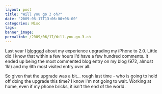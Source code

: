 ```yaml
---
layout: post
title: "Will you go 3 oh?"
date: "2009-06-17T13:06:00+06:00"
categories: Misc 
tags: 
banner_image: 
permalink: /2009/06/17/Will-you-go-3-oh
---
```


Last year I <a href="http://www.raymondcamden.com/index.cfm/2008/7/11/So-far-iPhone-20-is-DOA">blogged</a> about my experience upgrading my iPhone to 2.0. Little did I know that within a few hours I'd have a few hundred comments. It ended up being the most commented blog entry on my blog (972, almost 1k!) and my 6th most visited entry over all.

So given that the upgrade was a bit... rough last time - who is going to hold off doing the upgrade this time? I know I'm not going to wait. Working at home, even if my phone bricks, it isn't the end of the world.